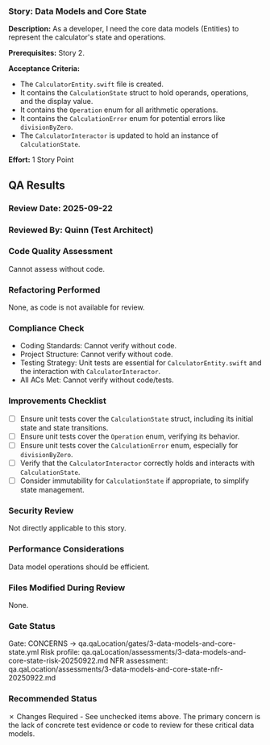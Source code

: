 ### Story: Data Models and Core State

**Description:** As a developer, I need the core data models (Entities) to represent the calculator's state and operations.

**Prerequisites:** Story 2.

**Acceptance Criteria:**
*   The `CalculatorEntity.swift` file is created.
*   It contains the `CalculationState` struct to hold operands, operations, and the display value.
*   It contains the `Operation` enum for all arithmetic operations.
*   It contains the `CalculationError` enum for potential errors like `divisionByZero`.
*   The `CalculatorInteractor` is updated to hold an instance of `CalculationState`.

**Effort:** 1 Story Point

## QA Results

### Review Date: 2025-09-22

### Reviewed By: Quinn (Test Architect)

### Code Quality Assessment
Cannot assess without code.

### Refactoring Performed
None, as code is not available for review.

### Compliance Check
*   Coding Standards: Cannot verify without code.
*   Project Structure: Cannot verify without code.
*   Testing Strategy: Unit tests are essential for `CalculatorEntity.swift` and the interaction with `CalculatorInteractor`.
*   All ACs Met: Cannot verify without code/tests.

### Improvements Checklist
*   [ ] Ensure unit tests cover the `CalculationState` struct, including its initial state and state transitions.
*   [ ] Ensure unit tests cover the `Operation` enum, verifying its behavior.
*   [ ] Ensure unit tests cover the `CalculationError` enum, especially for `divisionByZero`.
*   [ ] Verify that the `CalculatorInteractor` correctly holds and interacts with `CalculationState`.
*   [ ] Consider immutability for `CalculationState` if appropriate, to simplify state management.

### Security Review
Not directly applicable to this story.

### Performance Considerations
Data model operations should be efficient.

### Files Modified During Review
None.

### Gate Status
Gate: CONCERNS → qa.qaLocation/gates/3-data-models-and-core-state.yml
Risk profile: qa.qaLocation/assessments/3-data-models-and-core-state-risk-20250922.md
NFR assessment: qa.qaLocation/assessments/3-data-models-and-core-state-nfr-20250922.md

### Recommended Status
✗ Changes Required - See unchecked items above. The primary concern is the lack of concrete test evidence or code to review for these critical data models.
